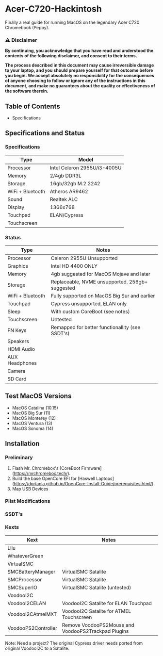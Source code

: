 # Acer-C720-Hackintosh
Finally a real guide for running MacOS on the legendary Acer C720 Chromebook (Peppy). 

### ⚠️ Disclaimer
**By continuing, you acknowledge that you have read and understood the contents of the following disclaimer, and consent to their terms.**

**The process described in this document may cause irreversible damage to your laptop, and you should prepare yourself for that outcome before you begin. We accept absolutely no responsibility for the consequences of anyone choosing to follow or ignore any of the instructions in this document, and make no guarantees about the quality or effectiveness of the software therein.**

## Table of Contents

- Specifications

## Specifications and Status

### Specifications
| Type | Model |
|----------|----------|
| Processor | Intel Celeron 2955U/i3-4005U |
| Memory | 2/4gb DDR3L |
| Storage | 16gb/32gb M.2 2242 
| WiFi + Bluetooth | Atheros AR9462 |
| Sound | Realtek ALC |
| Display | 1366x768 |
| Touchpad | ELAN/Cypress |
| Touchscreen | 

### Status
| Type | Notes |
|----------|----------|
| Processor | Celeron 2955U Unsupported |
| Graphics | Intel HD 4400 ONLY |
| Memory | 4gb suggested for MacOS Mojave and later | 
| Storage | Replaceable, NVME unsupported. 256gb+ suggested |
| WiFi + Bluetooth | Fully supported on MacOS Big Sur and earlier |
| Touchpad | Cypress unsupported, ELAN only |
| Sleep | With custom CoreBoot (see notes) |
| Touchscreen | Untested |
| FN Keys | Remapped for better functionallity (see SSDT's) |
| Speakers |
| HDMI Audio |
| AUX Headphones |
| Camera |
| SD Card | 

## Test MacOS Versions
- MacOS Catalina (10.15)
- MacOS Big Sur (11)
- MacOS Monterey (12)
- MacOS Ventura (13)
- MacOS Sonoma (14) 

## Installation 

### Preliminary
1. Flash Mr. Chromebox's [CoreBoot Firmware] (https://mrchromebox.tech/). 
2. Build the base OpenCore EFI for [Haswell Laptops] (https://dortania.github.io/OpenCore-Install-Guide/prerequisites.html/).
3. Map USB Devices

### Plist Modifications

### SSDT's

### Kexts
| Kext | Notes | 
|----------|----------|
| Lilu | 
| WhateverGreen |
| VirtualSMC |
| SMCBatteryManager | VirtualSMC Satalite |
| SMCProcessor | VirtualSMC Satalite |
| SMCSuperIO | VirtualSMC Satalite (untested) |
| VoodooI2C | 
| VoodooI2CELAN | VoodooI2C Satalite for ELAN Touchpad |
| VoodooI2CAtmelMXT | VoodooI2C Satalite for ATMEL Touchscreen |
| VoodooPS2Controller | Remove VoodooPS2Mouse and VoodooPS2Trackpad Plugins |

Note: Need a project? The original Cypress driver needs ported from original VoodooI2C to a Satalite. 
